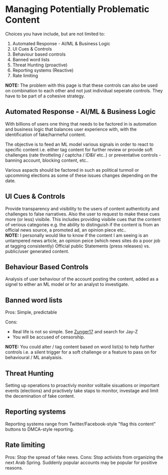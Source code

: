 # Managing Potentially Problematic Content

Choices you have include, but are not limited to:


1. Automated Response - AI/ML & Business Logic
2. UI Cues & Controls
3. Behaviour based controls
4. Banned word lists
5. Threat Hunting (proactive) 
6. Reporting systems (Reactive)
7. Rate limiting

**NOTE:** The problem with this page is that these controls can also be used on combination to each other and not just individual seperate controls. They have to be part of a cohesive strategy.



## Automated Response - AI/ML & Business Logic
With billions of users one thing that needs to be factored in is automation and business logic that balances user experience with, with the identification of fake/harmeful content.

The objective is to feed an ML model various signals in order to react to specific content i.e. either tag content for further review or provide soft challenges (rate throtteling / captcha / ID&V etc..) or preventative controls - banning account, blocking content, etc..

Various aspacts should be factored in such as political turmoil or upcomming elections as some of these issues changes depending on the date.

## UI Cues & Controls
Provide transparency and visibility to the users of content authenticity and challenges to false narratives. Also the user to request to make these cues more (or less) visibile. This includes providing visibile cues that the content of verious categories e.g. the ability to distinguish if the content is from an official news source, a promoted ad, an opinion piece etc..  
**NOTE:** I personally would like to know if the content I am seeing is an untampered news article, an opinion peice (which news sites do a poor job at tagging consistently) Official public Statements (press releases) vs. public/user generated content.

## Behaviour Based Controls
Analysis of user behaviour of the account posting the content, added as a signel to either an ML model or for an analyst to investigate.


## Banned word lists
Pros: Simple, predictable

Cons: 
* Real life is not so simple.  See [Zunger17](https://medium.com/@yonatanzunger/asking-the-right-questions-about-ai-7ed2d9820c48) and search for Jay-Z
* You will be accused of censorship.  

**NOTE:** You could alter / tag content based on word list(s) to help further controls i.e. a silent trigger for a soft challenge or a feature to pass on for behavioural / ML analyaisis.

## Threat Hunting 
Setting up operations to proactivly monitor volitalie sisuations or important events (elections) and practively take staps to monitor, investage and limit the decemination of fake content.

## Reporting systems
Reporting systems range from Twitter/Facebook-style "flag this content" buttons to DMCA-style reporting.

## Rate limiting
Pros: Stop the spread of fake news.
Cons: Stop activists from organizing the next Arab Spring.  Suddenly popular accounts may be popular for positive reasons.



